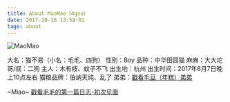 ```yaml
---
title: About MaoMao（4gou）
date: 2017-10-16 13:59:01
tags: about
---
```


![MaoMao](http://mmimg.nuoluan.com/blog/20171017/4.jpg?imageView2/0/w/600)

大名：猫不易（小名：毛毛、四狗）
性别：Boy
品种：中华田园猫
麻麻：大大坨
哥/叔：二狗
主人：木有枝、蚊子不飞
出生地：杭州
出生时间：2017年8月7日晚上10点左右
猫粮品牌：伯纳天纯、乱了
弟弟：[戳看毛豆（年糕）弟弟](/2017/11/07/NO-0008.html "初次见毛豆弟弟")

~Miao~ [戳看毛毛的第一篇日志-初次见面](/2017/10/16/NO-0001.html "初次见面")

